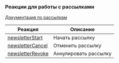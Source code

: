 ### Реакции для работы с рассылками

[Документация по рассылкам](/admin/newsletters)

| Реакция | Описание |
| --- | --- | 
|[newsletterStart](/docs/admin/newsletters/reaction/newsletterstart)|Начать рассылку|
|[newsletterCancel](/docs/admin/newsletters/reaction/newslettercancel)|Отменить рассылку| 
|[newsletterRevoke](/docs/admin/newsletters/reaction/newsletterrevoke)|Аннулировать рассылку|
